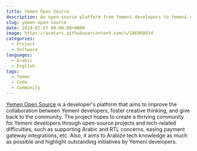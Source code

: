 ```yaml
---
title: Yemen Open Source
description: An open-source platform from Yemeni developers to Yemeni developers
slug: yemen-open-source
date: 2024-07-27 00:00:00+0000
image: https://avatars.githubusercontent.com/u/106908034
categories:
  - Project
  - Software
languages:
  - Arabic
  - English
tags:
  - Yemen
  - Code
  - Community
---
```


[Yemen Open Source](https://github.com/YemenOpenSource) is a developer's platform that aims to improve the collaboration between Yemeni developers, foster creative thinking, and give back to the community. The project hopes to create a thriving community for Yemeni developers through open-source projects and tech-related difficulties, such as supporting Arabic and RTL concerns, easing payment gateway integrations, etc. Also, it aims to Arabize tech knowledge as much as possible and highlight outstanding initiatives by Yemeni developers.
